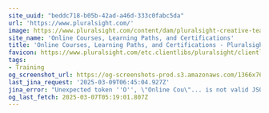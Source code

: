 ```yaml
---
site_uuid: "beddc718-b05b-42ad-a46d-333c0fabc5da"
url: 'https://www.pluralsight.com/'
image: https://www.pluralsight.com/content/dam/pluralsight-creative-team/creative_portfolio/dex_unified_website2022program/dex_unified_websitehomeandskills2022project/final/octoberHomepage-socialShareImage1.png
site_name: 'Online Courses, Learning Paths, and Certifications'
title: 'Online Courses, Learning Paths, and Certifications - Pluralsight'
favicon: https://www.pluralsight.com/etc.clientlibs/pluralsight/clientlibs/clientlib-main/resources/images/favicons/android-chrome-192x192.png
tags:
- Training
og_screenshot_url: https://og-screenshots-prod.s3.amazonaws.com/1366x768/80/false/24d84c206f600a905b49a9b52f4d8eb38ba05b6b2e4c31745675c47f797d2452.jpeg
last_jina_request: '2025-03-09T06:45:04.927Z'
jina_error: "Unexpected token ''O'', \"Online Cou\"... is not valid JSON"
og_last_fetch: 2025-03-07T05:19:01.807Z
---
```


